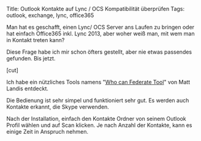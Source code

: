 Title: Outlook Kontakte auf Lync / OCS Kompatibilität überprüfen
Tags: outlook, exchange, lync, office365
 
Man hat es geschafft, einen Lync/ OCS Server ans Laufen zu bringen oder hat einfach Office365 inkl. Lync 2013, aber woher weiß man, mit wem man in Kontakt treten kann?
 
Diese Frage habe ich mir schon öfters gestellt, aber nie etwas passendes gefunden. Bis jetzt.
 
[cut]
 
Ich habe ein nützliches Tools namens "[Who can Federate Tool]" von Matt Landis entdeckt.
 
Die Bedienung ist sehr simpel und funktioniert sehr gut. Es werden auch Kontakte erkannt, die Skype verwenden.
 
Nach der Installation, einfach den Kontakte Ordner von seinem Outlook Profil wählen und auf Scan klicken. Je nach Anzahl der Kontakte, kann es einige Zeit in Anspruch nehmen.
 
[Who can federate Tool]: (http://gallery.technet.microsoft.com/office/Who-Can-Federate-Tool-a9e00d23)
